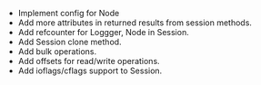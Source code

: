 * Implement config for Node
* Add more attributes in returned results from session methods.
* Add refcounter for Loggger, Node in Session.
* Add Session clone method.
* Add bulk operations.
* Add offsets for read/write operations.
* Add ioflags/cflags support to Session.